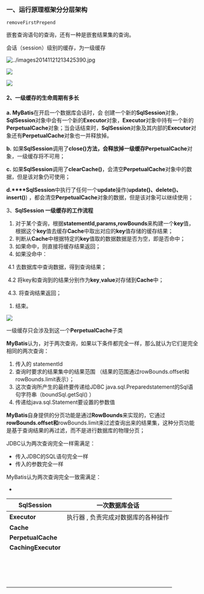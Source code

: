 ### 一、运行原理框架分分层架构





























































`removeFirstPrepend`

嵌套查询语句的查询，还有一种是嵌套结果集的查询。



会话（session）级别的缓存，为一级缓存

![../images20141121213425390.jpg](E:\typora\images\20141121213425390.jpg)

![](E:\typora\images\20141120100824184.jpg)

![](E:\typora\images\20141119164906640.jpg)



#### 2、一级缓存的生命周期有多长

**a. MyBatis**在开启一个数据库会话时，会 创建一个新的**SqlSession**对象，**SqlSession**对象中会有一个新的**Executor**对象，**Executor**对象中持有一个新的**PerpetualCache**对象；当会话结束时，**SqlSession**对象及其内部的**Executor**对象还有**PerpetualCache**对象也一并释放掉。

**b.** 如果**SqlSession**调用了**close()**方法，会释放掉一级缓存**PerpetualCache**对象，一级缓存将不可用；

**c.** 如果**SqlSession**调用了**clearCache()**，会清空**PerpetualCache**对象中的数据，但是该对象仍可使用；

**d.****SqlSession**中执行了任何一个**update**操作(**update()、delete()、insert()**) ，都会清空**PerpetualCache**对象的数据，但是该对象可以继续使用；

3、**SqlSession 一级缓存的工作流程** 

1. 对于某个查询，根据**statementId,params,rowBounds**来构建一个**key**值，根据这个**key**值去缓存**Cache**中取出对应的**key**值存储的缓存结果；
2. 判断从**Cache**中根据特定的**key**值取的数据数据是否为空，即是否命中；
3. 如果命中，则直接将缓存结果返回；
4. 如果没命中：

​        4.1  去数据库中查询数据，得到查询结果；

​        4.2  将key和查询到的结果分别作为**key**,**value**对存储到**Cache**中；

​        4.3. 将查询结果返回；

1. 结束。

![](E:\typora\images\20141120133247125.jpg)

一级缓存只会涉及到这一个**PerpetualCache**子类 



**MyBatis**认为，对于两次查询，如果以下条件都完全一样，那么就认为它们是完全相同的两次查询： 	

1. 传入的 statementId
2. 查询时要求的结果集中的结果范围 （结果的范围通过rowBounds.offset和rowBounds.limit表示）；
3. 这次查询所产生的最终要传递给JDBC java.sql.Preparedstatement的Sql语句字符串（boundSql.getSql() ）
4. 传递给java.sql.Statement要设置的参数值





**MyBatis**自身提供的分页功能是通过**RowBounds**来实现的，它通过**rowBounds.offset和**rowBounds.limit来过滤查询出来的结果集，这种分页功能是基于查询结果的再过滤，而不是进行数据库的物理分页； 





JDBC认为两次查询完全一样需满足：

- 传入JDBC的SQL语句完全一样
- 传入的参数完全一样

MyBatis认为两次查询完全一致需满足：

- 





| SqlSession          | **一次数据库会话**                  |
| ------------------- | ----------------------------------- |
| **Executor**        | 执行器 , 负责完成对数据库的各种操作 |
| **Cache**           |                                     |
| **PerpetualCache**  |                                     |
| **CachingExecutor** |                                     |
|                     |                                     |
|                     |                                     |
|                     |                                     |
|                     |                                     |
|                     |                                     |
|                     |                                     |
|                     |                                     |
|                     |                                     |
|                     |                                     |
|                     |                                     |
|                     |                                     |
|                     |                                     |
|                     |                                     |
|                     |                                     |
|                     |                                     |

